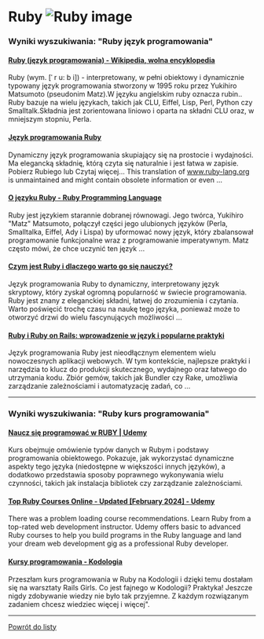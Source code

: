 # Ruby ![Ruby image](https://www.tiobe.com/wp-content/themes/tiobe/tiobe-index/images/Ruby.png)

### Wyniki wyszukiwania: "Ruby język programowania" 

#### [Ruby (język programowania) - Wikipedia, wolna encyklopedia](https://pl.wikipedia.org/wiki/Ruby_(język_programowania)) 

 Ruby (wym. [ˈ r u: b i]) - interpretowany, w pełni obiektowy i dynamicznie typowany język programowania stworzony w 1995 roku przez Yukihiro Matsumoto (pseudonim Matz).W języku angielskim ruby oznacza rubin.. Ruby bazuje na wielu językach, takich jak CLU, Eiffel, Lisp, Perl, Python czy Smalltalk.Składnia jest zorientowana liniowo i oparta na składni CLU oraz, w mniejszym stopniu, Perla.




#### [Język programowania Ruby](https://www.ruby-lang.org/pl/) 

 Dynamiczny język programowania skupiający się na prostocie i wydajności. Ma elegancką składnię, którą czyta się naturalnie i jest łatwa w zapisie. Pobierz Rubiego lub Czytaj więcej... This translation of www.ruby-lang.org is unmaintained and might contain obsolete information or even ...




#### [O języku Ruby - Ruby Programming Language](https://www.ruby-lang.org/pl/about/) 

 Ruby jest językiem starannie dobranej równowagi. Jego twórca, Yukihiro "Matz" Matsumoto, połączył części jego ulubionych języków (Perla, Smalltalka, Eiffel, Ady i Lispa) by uformować nowy język, który zbalansował programowanie funkcjonalne wraz z programowanie imperatywnym. Matz często mówi, że chce uczynić ten język ...




#### [Czym jest Ruby i dlaczego warto go się nauczyć?](https://theforcecode.com/help/pl/czym-jest-ruby-i-dlaczego-warto-go-sie-nauczyc/) 

 Język programowania Ruby to dynamiczny, interpretowany język skryptowy, który zyskał ogromną popularność w świecie programowania. Ruby jest znany z eleganckiej składni, łatwej do zrozumienia i czytania. Warto poświęcić trochę czasu na naukę tego języka, ponieważ może to otworzyć drzwi do wielu fascynujących możliwości ...




#### [Ruby i Ruby on Rails: wprowadzenie w język i popularne praktyki](https://boringowl.io/blog/podroz-do-swiata-programowania-przewodnik-po-jezyku-ruby) 

 Język programowania Ruby jest nieodłącznym elementem wielu nowoczesnych aplikacji webowych. W tym kontekście, najlepsze praktyki i narzędzia to klucz do produkcji skutecznego, wydajnego oraz łatwego do utrzymania kodu. Zbiór gemów, takich jak Bundler czy Rake, umożliwia zarządzanie zależnościami i automatyzację zadań, co ...






---

### Wyniki wyszukiwania: "Ruby kurs programowania" 

#### [Naucz się programować w RUBY | Udemy](https://www.udemy.com/course/programowanie-w-ruby/) 

 Kurs obejmuje omówienie typów danych w Rubym i podstawy programowania obiektowego. Pokazuje, jak wykorzystać dynamiczne aspekty tego języka (niedostępne w większości innych języków), a dodatkowo przedstawia sposoby poprawnego wykonywania wielu czynności, takich jak instalacja bibliotek czy zarządzanie zależnościami.




#### [Top Ruby Courses Online - Updated [February 2024] - Udemy](https://www.udemy.com/topic/ruby/) 

 There was a problem loading course recommendations. Learn Ruby from a top-rated web development instructor. Udemy offers basic to advanced Ruby courses to help you build programs in the Ruby language and land your dream web development gig as a professional Ruby developer.




#### [Kursy programowania - Kodologia](https://kodologia.pl/kursy) 

 Przeszłam kurs programowania w Ruby na Kodologii i dzięki temu dostałam się na warsztaty Rails Girls. Co jest fajnego w Kodologii? Praktyka! Jeszcze nigdy zdobywanie wiedzy nie było tak przyjemne. Z każdym rozwiązanym zadaniem chcesz wiedziec więcej i więcej".






---

 [Powrót do listy](../top20.md)